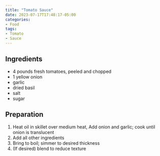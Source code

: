 ```yaml
---
title: "Tomato Sauce"
date: 2023-07-17T17:48:17-05:00
categories:
- Food
tags:
- Tomato
- Sauce
---
```


## Ingredients
* 4 pounds fresh tomatoes, peeled and chopped
* 1 yellow onion
* garlic
* dried basil
* salt
* sugar

## Preparation
1. Heat oil in skillet over medium heat, Add onion and garlic; cook until onion is translucent
2. Add all other ingredients
3. Bring to boil; simmer to desired thickness
4. (If desired) blend to reduce texture

